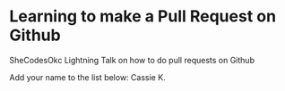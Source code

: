# Learning to make a Pull Request on Github
SheCodesOkc Lightning Talk on how to do pull requests on Github


Add your name to the list below:
Cassie K. 
